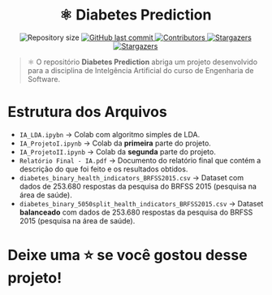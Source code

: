 <h1 align="center"> ⚛️ Diabetes Prediction </h1>

<p align="center">
   <img alt="Repository size" src="https://img.shields.io/github/repo-size/Wolf-gangSE/diabetes-prediction">
   <a href="https://github.com/Wolf-gangSE/diabetes-prediction/commits/main">
      <img alt="GitHub last commit" src="https://img.shields.io/github/last-commit/Wolf-gangSE/diabetes-prediction">
   </a>
   <a href="https://github.com/Wolf-gangSE/diabetes-prediction/graphs/contributors">
      <img alt="Contributors" src="https://img.shields.io/github/contributors/Wolf-gangSE/diabetes-prediction">
   </a>
   <a href="https://github.com/Wolf-gangSE/diabetes-prediction/stargazers">
      <img alt="Stargazers" src="https://img.shields.io/github/stars/Wolf-gangSE/diabetes-prediction">
   </a>
   <a href="https://github.com/Wolf-gangSE/diabetes-prediction/watchers">
      <img alt="Stargazers" src="https://img.shields.io/github/watchers/Wolf-gangSE/diabetes-prediction">
   </a>
</p>

> ⚛️ O repositório **Diabetes Prediction** abriga um projeto desenvolvido para a disciplina de Intelgência Artificial do curso de Engenharia de Software.

# Estrutura dos Arquivos

- `IA_LDA.ipybn` -> Colab com algoritmo simples de LDA.
- `IA_ProjetoI.ipynb` -> Colab da **primeira** parte do projeto.
- `IA_ProjetoII.ipynb` -> Colab da **segunda** parte do projeto.
- `Relatório Final - IA.pdf` -> Documento do relatório final que contém a descrição do que foi feito e os resultados obtidos.
- `diabetes_binary_health_indicators_BRFSS2015.csv` -> Dataset com dados de 253.680 respostas da pesquisa do BRFSS 2015 (pesquisa na área de saúde).
- `diabetes_binary_5050split_health_indicators_BRFSS2015.csv` -> Dataset **balanceado** com  dados de 253.680 respostas da pesquisa do BRFSS 2015 (pesquisa na área de saúde).


# Deixe uma ⭐️ se você gostou desse projeto!
